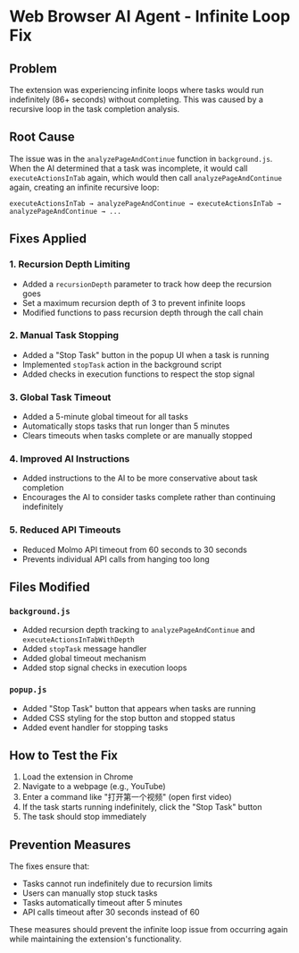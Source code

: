 # Web Browser AI Agent - Infinite Loop Fix

## Problem
The extension was experiencing infinite loops where tasks would run indefinitely (86+ seconds) without completing. This was caused by a recursive loop in the task completion analysis.

## Root Cause
The issue was in the `analyzePageAndContinue` function in `background.js`. When the AI determined that a task was incomplete, it would call `executeActionsInTab` again, which would then call `analyzePageAndContinue` again, creating an infinite recursive loop:

```
executeActionsInTab → analyzePageAndContinue → executeActionsInTab → analyzePageAndContinue → ...
```

## Fixes Applied

### 1. Recursion Depth Limiting
- Added a `recursionDepth` parameter to track how deep the recursion goes
- Set a maximum recursion depth of 3 to prevent infinite loops
- Modified functions to pass recursion depth through the call chain

### 2. Manual Task Stopping
- Added a "Stop Task" button in the popup UI when a task is running
- Implemented `stopTask` action in the background script
- Added checks in execution functions to respect the stop signal

### 3. Global Task Timeout
- Added a 5-minute global timeout for all tasks
- Automatically stops tasks that run longer than 5 minutes
- Clears timeouts when tasks complete or are manually stopped

### 4. Improved AI Instructions
- Added instructions to the AI to be more conservative about task completion
- Encourages the AI to consider tasks complete rather than continuing indefinitely

### 5. Reduced API Timeouts
- Reduced Molmo API timeout from 60 seconds to 30 seconds
- Prevents individual API calls from hanging too long

## Files Modified

### `background.js`
- Added recursion depth tracking to `analyzePageAndContinue` and `executeActionsInTabWithDepth`
- Added `stopTask` message handler
- Added global timeout mechanism
- Added stop signal checks in execution loops

### `popup.js`
- Added "Stop Task" button that appears when tasks are running
- Added CSS styling for the stop button and stopped status
- Added event handler for stopping tasks

## How to Test the Fix

1. Load the extension in Chrome
2. Navigate to a webpage (e.g., YouTube)
3. Enter a command like "打开第一个视频" (open first video)
4. If the task starts running indefinitely, click the "Stop Task" button
5. The task should stop immediately

## Prevention Measures

The fixes ensure that:
- Tasks cannot run indefinitely due to recursion limits
- Users can manually stop stuck tasks
- Tasks automatically timeout after 5 minutes
- API calls timeout after 30 seconds instead of 60

These measures should prevent the infinite loop issue from occurring again while maintaining the extension's functionality. 